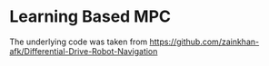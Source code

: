 # Learning Based MPC

The underlying code was taken from https://github.com/zainkhan-afk/Differential-Drive-Robot-Navigation